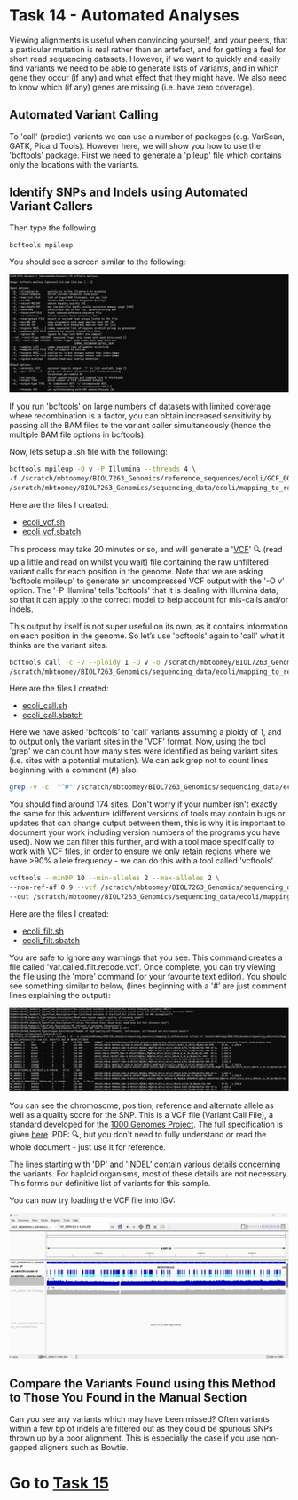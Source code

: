 # Task 14 - Automated Analyses
Viewing alignments is useful when convincing yourself, and your peers, that a particular mutation is real rather than an artefact, and for getting a feel for short read sequencing datasets. However, if we want to quickly and easily find variants we need to be able to generate lists of variants, and in which gene they occur (if any) and what effect that they might have. We also need to know which (if any) genes are missing (i.e. have zero coverage).

## Automated Variant Calling
To 'call' (predict) variants we can use a number of packages (e.g. VarScan, GATK, Picard Tools). However here, we will show you how to use the 'bcftools' package. First we need to generate a 'pileup' file which contains only the locations with the variants.

## Identify SNPs and Indels using Automated Variant Callers

Then type the following
```bash
bcftools mpileup
```

You should see a screen similar to the following:

![bcf tools](https://github.com/mbtoomey/genomics_adventure/blob/release/images/chapter_2_task_14_image_1.png)

If you run 'bcftools' on large numbers of datasets with limited coverage where recombination is a factor, you can obtain increased sensitivity by passing all the BAM files to the variant caller simultaneously (hence the multiple BAM file options in bcftools).

Now, lets setup a .sh file with the following:
```bash
bcftools mpileup -O v -P Illumina --threads 4 \
-f /scratch/mbtoomey/BIOL7263_Genomics/reference_sequences/ecoli/GCF_000005845.2_ASM584v2_genomic.fna \
/scratch/mbtoomey/BIOL7263_Genomics/sequencing_data/ecoli/mapping_to_reference/ecoli_mapped_namesort_fixmate_sort_markdup.bam > /scratch/mbtoomey/BIOL7263_Genomics/sequencing_data/ecoli/mapping_to_reference/var.raw.vcf
```

Here are the files I created: 
* [ecoli_vcf.sh](https://github.com/mbtoomey/genomics_adventure/blob/release/scripts/ecoli_vcf.sh)
* [ecoli_vcf.sbatch](https://github.com/mbtoomey/genomics_adventure/blob/release/scripts/ecoli_vcf.sbatch)

This process may take 20 minutes or so, and will generate a '[VCF](https://en.wikipedia.org/wiki/Variant_Call_Format)' :mag: (read up a little and read on whilst you wait) file containing the raw unfiltered variant calls for each position in the genome. Note that we are asking 'bcftools mpileup' to generate an uncompressed VCF output with the '-O v' option. The '-P Illumina' tells 'bcftools' that it is dealing with Illumina data, so that it can apply to the correct model to help account for mis-calls and/or indels. 

This output by itself is not super useful on its own, as it contains information on each position in the genome. So let’s use 'bcftools' again to 'call' what it thinks are the variant sites.

```bash
bcftools call -c -v --ploidy 1 -O v -o /scratch/mbtoomey/BIOL7263_Genomics/sequencing_data/ecoli/mapping_to_reference/var.called.vcf \
/scratch/mbtoomey/BIOL7263_Genomics/sequencing_data/ecoli/mapping_to_reference/var.raw.vcf
```
Here are the files I created:
* [ecoli_call.sh](https://github.com/mbtoomey/genomics_adventure/blob/release/scripts/ecoli_call.sh)
* [ecoli_call.sbatch](https://github.com/mbtoomey/genomics_adventure/blob/release/scripts/ecoli_call.sbatch)

Here we have asked 'bcftools' to 'call' variants assuming a ploidy of 1, and to output only the variant sites in the 'VCF' format. Now, using the tool 'grep' we can count how many sites were identified as being variant sites (i.e. sites with a potential mutation). We can ask grep not to count lines beginning with a comment (#) also. 

```bash
grep -v -c  "^#" /scratch/mbtoomey/BIOL7263_Genomics/sequencing_data/ecoli/mapping_to_reference/var.called.vcf
```

You should find around 174 sites. Don't worry if your number isn't exactly the same for this adventure (different versions of tools may contain bugs or updates that can change output between them, this is why it is important to document your work including version numbers of the programs you have used). Now we can filter this further, and with a tool made specifically to work with VCF files, in order to ensure we only retain regions where we have >90% allele frequency - we can do this with a tool called 'vcftools'. 

```bash
vcftools --minDP 10 --min-alleles 2 --max-alleles 2 \
--non-ref-af 0.9 --vcf /scratch/mbtoomey/BIOL7263_Genomics/sequencing_data/ecoli/mapping_to_reference/var.called.vcf --recode --recode-INFO-all \
--out /scratch/mbtoomey/BIOL7263_Genomics/sequencing_data/ecoli/mapping_to_reference/var.called.filt 
```
Here are the files I created:
* [ecoli_filt.sh](https://github.com/mbtoomey/genomics_adventure/blob/release/scripts/ecoli_filt.sh)
* [ecoli_filt.sbatch](https://github.com/mbtoomey/genomics_adventure/blob/release/scripts/ecoli_filt.sbatch)

You are safe to ignore any warnings that you see. This command creates a file called 'var.called.filt.recode.vcf'. Once complete, you can try viewing the file using the 'more' command (or your favourite text editor). You should see something similar to below, (lines beginning with a '#' are just comment lines explaining the output):

![vcf output](https://github.com/mbtoomey/genomics_adventure/blob/release/images/chapter_2_task_14_image_2.png)

You can see the chromosome, position, reference and alternate allele as well as a quality score for the SNP. This is a VCF file (Variant Call File), a standard developed for the [1000 Genomes Project](https://en.wikipedia.org/wiki/1000_Genomes_Project). The full specification is given [here](http://samtools.github.io/hts-specs/VCFv4.2.pdf) :PDF: :mag:, but you don't need to fully understand or read the whole document - just use it for reference.

The lines starting with 'DP' and 'INDEL' contain various details concerning the variants. For haploid organisms, most of these details are not necessary. This forms our definitive list of variants for this sample.

You can now try loading the VCF file into IGV:

![igv with vcf](https://github.com/mbtoomey/genomics_adventure/blob/release/images/chapter_2_task_14_image_3.png)

## Compare the Variants Found using this Method to Those You Found in the Manual Section
Can you see any variants which may have been missed? Often variants within a few bp of indels are filtered out as they could be spurious SNPs thrown up by a poor alignment. This is especially the case if you use non-gapped aligners such as Bowtie.

# Go to [Task 15](https://github.com/mbtoomey/genomics_adventure/blob/release/chapter_2/task_15.md)
